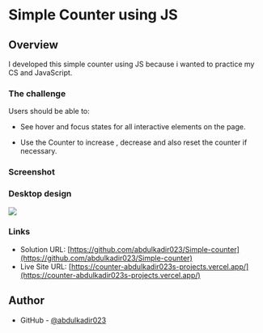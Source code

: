 # Simple Counter using JS


## Overview


I developed this simple counter using JS because i wanted to practice my CS and JavaScript.

### The challenge

Users should be able to:

- See hover and focus states for all interactive elements on the page.

 - Use the Counter to increase , decrease and also reset the counter if necessary.


 ### Screenshot

### Desktop design

![](./screenshot.png)


### Links

- Solution URL: [https://github.com/abdulkadir023/Simple-counter](https://github.com/abdulkadir023/Simple-counter)
- Live Site URL: [https://counter-abdulkadir023s-projects.vercel.app/](https://counter-abdulkadir023s-projects.vercel.app/)

## Author

- GitHub - [@abdulkadir023](https://github.com/abdulkadir023/)